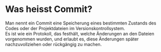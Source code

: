 # Was heisst Commit? #

Man nennt ein Commit eine Speicherung eines bestimmten Zustands des Codes oder der Projektdateien im Versionskontrollsystem.  
Es ist wie ein Protokoll, das festhält, welche Änderungen an den Dateien vorgenommen wurden, und erlaubt es, diese Änderungen später nachzuvollziehen oder rückgängig zu machen.